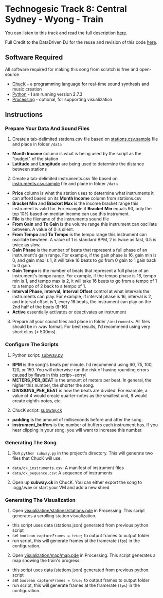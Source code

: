 Technogesic Track 8: Central Sydney - Wyong - Train
=================

You can listen to this track and read the full description [here](https://govhack2017.technogesic.com/).

Full Credit to the DataDriven DJ for the reuse and revision of this code [here](https://datadrivendj.com/tracks/subway).

## Software Required

All software required for making this song from scratch is free and open-source

* [ChucK](http://chuck.cs.princeton.edu/) - a programming language for real-time sound synthesis and music creation
* [Python](https://www.python.org/) - I am running version 2.7.3
* [Processing](https://processing.org/) - optional, for supporting visualization

## Instructions

### Prepare Your Data And Sound Files

1. Create a tab-delimited stations.csv file based on [stations.csv.sample](data/stations.csv.sample) file and place in folder `/data`
  * **Month Income** column is what is being used by the script as the "budget" of the station
  * **Latitude** and **Longitude** are being used to determine the distance between stations
2. Create a tab-delimited instruments.csv file based on [instruments.csv.sample](data/instruments.csv.sample) file and place in folder `/data`
  * **Price** column is what the station uses to determine what instruments it can afford based on its **Month Income** column from stations.csv
  * **Bracket Min** and **Bracket Max** is the income bracket range this instrument is valid for. For example if **Bracket Min** equals 90, only the top 10% based on median income can use this instrument.
  * **File** is the filename of the instruments sound file
  * **From Gain** and **To Gain** is the volume range this instrument can oscillate between. A value of 0 is silent.
  * **From Tempo** and **To Tempo** is the tempo range this instrument can oscillate bewteen. A value of 1 is standard BPM, 2 is twice as fast, 0.5 is twice as slow.
  * **Gain Phase** is the number of beats that represent a full phase of an instrument's gain range. For example, if the gain phase is 16, gain min is 0, and gain max is 1, it will take 16 beats to go from 0 gain to 1 gain back to 0 gain.
  * **Gain Tempo** is the number of beats that represent a full phase of an instrument's tempo range. For example, if the tempo phase is 16, tempo min is 1, and tempo max is 2, it will take 16 beats to go from a tempo of 1 to a tempo of 2 back to a tempo of 1.
  * **Interval Phase**, **Interval**, **Interval Offset** control at what intervals the instruments can play. For example, if interval phase is 16, interval is 2, and interval offset is 1, every 16 beats, the instrument can play on the 2nd half of the beats (8-16).
  * **Active** essentially activates or deactivates an instrument
3. Prepare all your sound files and place in folder `/instruments`. All files should be in .wav format. For best results, I'd recommend using very short clips (< 500ms).
  
### Configure The Scripts

1. Python script: [subway.py](subway.py)
  * **BPM** is the song's beats per minute. I'd recommend using 60, 75, 100, 120, or 150. You will otherwise run the risk of having rounding errors caused by flaws in this script--sorry!
  * **METERS_PER_BEAT** is the amount of meters per beat. In general, the higher this number, the shorter the song.
  * **DIVISIONS_PER_BEAT** is how the beats are divided. For example, a value of 4 would create quarter-notes as the smallest unit, 8 would create eighth-notes, etc.
2. ChucK script: [subway.ck](subway.ck)
  * **padding** is the amount of milliseconds before and after the song.
  * **instrument_buffers** is the number of buffers each instrument has. If you hear clipping in your song, you will want to increase this number.

### Generating The Song

1. Run `python subway.py` in the project's directory. This will generate two files that ChucK will use:
  * `data/ck_instruments.csv`: A manifest of instrument files
  * `data/ck_sequence.csv`: A sequence of instruments
2. Open up **subway.ck** in ChucK. You can either export the song to .ogg/.wav or start your VM and add a new shred

### Generating The Visualization

1. Open [visualization/stations/stations.pde](visualization/stations/stations.pde) in Processing. This script generates a scrolling station visualization.
  * this script uses data (stations.json) generated from previous python script
  * set `boolean captureFrames = true;` to output frames to output folder
  * run script, this will generate frames at the framerate (`fps`) in the configuration.
2. Open [visualization/map/map.pde](visualization/map/map.pde) in Processing. This script generates a map showing the train's progress.
  * this script uses data (stations.json) generated from previous python script
  * set `boolean captureFrames = true;` to output frames to output folder
  * run script, this will generate frames at the framerate (`fps`) in the configuration.
